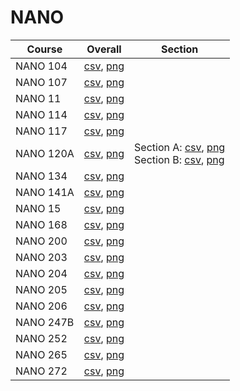 # NANO

| Course | Overall | Section |
| ------ | ------- | ------- |
| NANO 104 | [csv](https://github.com/UCSD-Historical-Enrollment-Data/2025Winter/blob/main/overall/NANO%20104.csv), [png](https://raw.githubusercontent.com/UCSD-Historical-Enrollment-Data/2025Winter/main/plot_overall/NANO%20104.png) |  |
| NANO 107 | [csv](https://github.com/UCSD-Historical-Enrollment-Data/2025Winter/blob/main/overall/NANO%20107.csv), [png](https://raw.githubusercontent.com/UCSD-Historical-Enrollment-Data/2025Winter/main/plot_overall/NANO%20107.png) |  |
| NANO 11 | [csv](https://github.com/UCSD-Historical-Enrollment-Data/2025Winter/blob/main/overall/NANO%2011.csv), [png](https://raw.githubusercontent.com/UCSD-Historical-Enrollment-Data/2025Winter/main/plot_overall/NANO%2011.png) |  |
| NANO 114 | [csv](https://github.com/UCSD-Historical-Enrollment-Data/2025Winter/blob/main/overall/NANO%20114.csv), [png](https://raw.githubusercontent.com/UCSD-Historical-Enrollment-Data/2025Winter/main/plot_overall/NANO%20114.png) |  |
| NANO 117 | [csv](https://github.com/UCSD-Historical-Enrollment-Data/2025Winter/blob/main/overall/NANO%20117.csv), [png](https://raw.githubusercontent.com/UCSD-Historical-Enrollment-Data/2025Winter/main/plot_overall/NANO%20117.png) |  |
| NANO 120A | [csv](https://github.com/UCSD-Historical-Enrollment-Data/2025Winter/blob/main/overall/NANO%20120A.csv), [png](https://raw.githubusercontent.com/UCSD-Historical-Enrollment-Data/2025Winter/main/plot_overall/NANO%20120A.png) | Section A: [csv](https://github.com/UCSD-Historical-Enrollment-Data/2025Winter/blob/main/section/NANO%20120A_A.csv), [png](https://raw.githubusercontent.com/UCSD-Historical-Enrollment-Data/2025Winter/main/plot_section/NANO%20120A_A.png)<br>Section B: [csv](https://github.com/UCSD-Historical-Enrollment-Data/2025Winter/blob/main/section/NANO%20120A_B.csv), [png](https://raw.githubusercontent.com/UCSD-Historical-Enrollment-Data/2025Winter/main/plot_section/NANO%20120A_B.png) |
| NANO 134 | [csv](https://github.com/UCSD-Historical-Enrollment-Data/2025Winter/blob/main/overall/NANO%20134.csv), [png](https://raw.githubusercontent.com/UCSD-Historical-Enrollment-Data/2025Winter/main/plot_overall/NANO%20134.png) |  |
| NANO 141A | [csv](https://github.com/UCSD-Historical-Enrollment-Data/2025Winter/blob/main/overall/NANO%20141A.csv), [png](https://raw.githubusercontent.com/UCSD-Historical-Enrollment-Data/2025Winter/main/plot_overall/NANO%20141A.png) |  |
| NANO 15 | [csv](https://github.com/UCSD-Historical-Enrollment-Data/2025Winter/blob/main/overall/NANO%2015.csv), [png](https://raw.githubusercontent.com/UCSD-Historical-Enrollment-Data/2025Winter/main/plot_overall/NANO%2015.png) |  |
| NANO 168 | [csv](https://github.com/UCSD-Historical-Enrollment-Data/2025Winter/blob/main/overall/NANO%20168.csv), [png](https://raw.githubusercontent.com/UCSD-Historical-Enrollment-Data/2025Winter/main/plot_overall/NANO%20168.png) |  |
| NANO 200 | [csv](https://github.com/UCSD-Historical-Enrollment-Data/2025Winter/blob/main/overall/NANO%20200.csv), [png](https://raw.githubusercontent.com/UCSD-Historical-Enrollment-Data/2025Winter/main/plot_overall/NANO%20200.png) |  |
| NANO 203 | [csv](https://github.com/UCSD-Historical-Enrollment-Data/2025Winter/blob/main/overall/NANO%20203.csv), [png](https://raw.githubusercontent.com/UCSD-Historical-Enrollment-Data/2025Winter/main/plot_overall/NANO%20203.png) |  |
| NANO 204 | [csv](https://github.com/UCSD-Historical-Enrollment-Data/2025Winter/blob/main/overall/NANO%20204.csv), [png](https://raw.githubusercontent.com/UCSD-Historical-Enrollment-Data/2025Winter/main/plot_overall/NANO%20204.png) |  |
| NANO 205 | [csv](https://github.com/UCSD-Historical-Enrollment-Data/2025Winter/blob/main/overall/NANO%20205.csv), [png](https://raw.githubusercontent.com/UCSD-Historical-Enrollment-Data/2025Winter/main/plot_overall/NANO%20205.png) |  |
| NANO 206 | [csv](https://github.com/UCSD-Historical-Enrollment-Data/2025Winter/blob/main/overall/NANO%20206.csv), [png](https://raw.githubusercontent.com/UCSD-Historical-Enrollment-Data/2025Winter/main/plot_overall/NANO%20206.png) |  |
| NANO 247B | [csv](https://github.com/UCSD-Historical-Enrollment-Data/2025Winter/blob/main/overall/NANO%20247B.csv), [png](https://raw.githubusercontent.com/UCSD-Historical-Enrollment-Data/2025Winter/main/plot_overall/NANO%20247B.png) |  |
| NANO 252 | [csv](https://github.com/UCSD-Historical-Enrollment-Data/2025Winter/blob/main/overall/NANO%20252.csv), [png](https://raw.githubusercontent.com/UCSD-Historical-Enrollment-Data/2025Winter/main/plot_overall/NANO%20252.png) |  |
| NANO 265 | [csv](https://github.com/UCSD-Historical-Enrollment-Data/2025Winter/blob/main/overall/NANO%20265.csv), [png](https://raw.githubusercontent.com/UCSD-Historical-Enrollment-Data/2025Winter/main/plot_overall/NANO%20265.png) |  |
| NANO 272 | [csv](https://github.com/UCSD-Historical-Enrollment-Data/2025Winter/blob/main/overall/NANO%20272.csv), [png](https://raw.githubusercontent.com/UCSD-Historical-Enrollment-Data/2025Winter/main/plot_overall/NANO%20272.png) |  |
